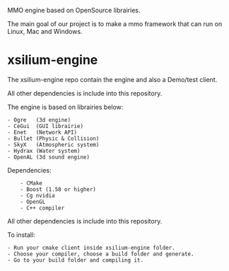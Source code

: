 
MMO engine based on OpenSource librairies.

The main goal of our project is to make a mmo framework that can run on Linux, Mac and Windows.

xsilium-engine
==============
The xsilium-engine repo contain the engine and also a Demo/test client.


All other dependencies is include into this repository.

The engine is based on librairies below:

	- Ogre	 (3d engine)
	- CeGui	 (GUI librairie)
	- Enet	 (Network API)
	- Bullet (Physic & Collision)
	- SkyX	 (Atmospheric system)
	- Hydrax (Water system)	
	- OpenAL (3d sound engine)

Dependencies:

        - CMake
        - Boost (1.58 or higher)
        - Cg nvidia
        - OpenGL
        - C++ compiler

All other dependencies is include into this repository.

To install:
 
	- Run your cmake client inside xsilium-engine folder.
	- Choose your compiler, choose a build folder and generate.
	- Go to your build folder and compiling it.

